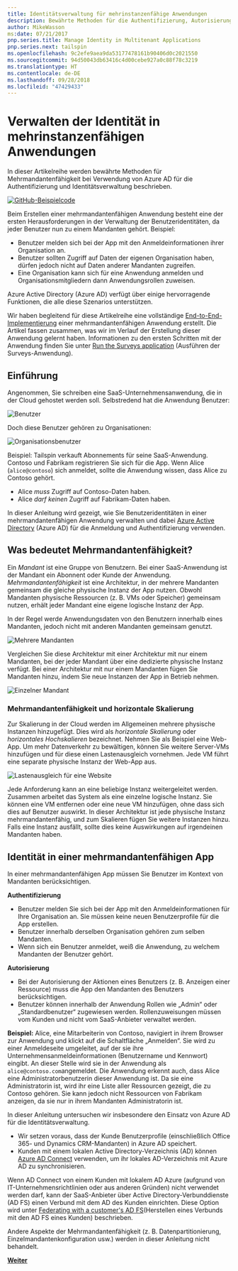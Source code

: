 ```yaml
---
title: Identitätsverwaltung für mehrinstanzenfähige Anwendungen
description: Bewährte Methoden für die Authentifizierung, Autorisierung und Identitätsverwaltung mehrmandantenfähiger Apps.
author: MikeWasson
ms:date: 07/21/2017
pnp.series.title: Manage Identity in Multitenant Applications
pnp.series.next: tailspin
ms.openlocfilehash: 9c2efe9aea9da53177478161b90406d0c2021550
ms.sourcegitcommit: 94d50043db63416c4d00cebe927a0c88f78c3219
ms.translationtype: HT
ms.contentlocale: de-DE
ms.lasthandoff: 09/28/2018
ms.locfileid: "47429433"
---
```

# <a name="manage-identity-in-multitenant-applications"></a>Verwalten der Identität in mehrinstanzenfähigen Anwendungen

In dieser Artikelreihe werden bewährte Methoden für Mehrmandantenfähigkeit bei Verwendung von Azure AD für die Authentifizierung und Identitätsverwaltung beschrieben.

[![GitHub](../_images/github.png)-Beispielcode][sample application]

Beim Erstellen einer mehrmandantenfähigen Anwendung besteht eine der ersten Herausforderungen in der Verwaltung der Benutzeridentitäten, da jeder Benutzer nun zu einem Mandanten gehört. Beispiel: 

* Benutzer melden sich bei der App mit den Anmeldeinformationen ihrer Organisation an.
* Benutzer sollten Zugriff auf Daten der eigenen Organisation haben, dürfen jedoch nicht auf Daten anderer Mandanten zugreifen.
* Eine Organisation kann sich für eine Anwendung anmelden und Organisationsmitgliedern dann Anwendungsrollen zuweisen.

Azure Active Directory (Azure AD) verfügt über einige hervorragende Funktionen, die alle diese Szenarios unterstützen.

Wir haben begleitend für diese Artikelreihe eine vollständige [End-to-End-Implementierung][sample application] einer mehrmandantenfähigen Anwendung erstellt. Die Artikel fassen zusammen, was wir im Verlauf der Erstellung dieser Anwendung gelernt haben. Informationen zu den ersten Schritten mit der Anwendung finden Sie unter [Run the Surveys application][running-the-app] (Ausführen der Surveys-Anwendung).

## <a name="introduction"></a>Einführung

Angenommen, Sie schreiben eine SaaS-Unternehmensanwendung, die in der Cloud gehostet werden soll. Selbstredend hat die Anwendung Benutzer:

![Benutzer](./images/users.png)

Doch diese Benutzer gehören zu Organisationen:

![Organisationsbenutzer](./images/org-users.png)

Beispiel: Tailspin verkauft Abonnements für seine SaaS-Anwendung. Contoso und Fabrikam registrieren Sie sich für die App. Wenn Alice (`alice@contoso`) sich anmeldet, sollte die Anwendung wissen, dass Alice zu Contoso gehört.

* Alice *muss* Zugriff auf Contoso-Daten haben.
* Alice *darf keinen* Zugriff auf Fabrikam-Daten haben.

In dieser Anleitung wird gezeigt, wie Sie Benutzeridentitäten in einer mehrmandantenfähigen Anwendung verwalten und dabei [Azure Active Directory][AzureAD] (Azure AD) für die Anmeldung und Authentifizierung verwenden.

## <a name="what-is-multitenancy"></a>Was bedeutet Mehrmandantenfähigkeit?
Ein *Mandant* ist eine Gruppe von Benutzern. Bei einer SaaS-Anwendung ist der Mandant ein Abonnent oder Kunde der Anwendung. *Mehrmandantenfähigkeit* ist eine Architektur, in der mehrere Mandanten gemeinsam die gleiche physische Instanz der App nutzen. Obwohl Mandanten physische Ressourcen (z. B. VMs oder Speicher) gemeinsam nutzen, erhält jeder Mandant eine eigene logische Instanz der App.

In der Regel werde Anwendungsdaten von den Benutzern innerhalb eines Mandanten, jedoch nicht mit anderen Mandanten gemeinsam genutzt.

![Mehrere Mandanten](./images/multitenant.png)

Vergleichen Sie diese Architektur mit einer Architektur mit nur einem Mandanten, bei der jeder Mandant über eine dedizierte physische Instanz verfügt. Bei einer Architektur mit nur einem Mandanten fügen Sie Mandanten hinzu, indem Sie neue Instanzen der App in Betrieb nehmen.

![Einzelner Mandant](./images/single-tenant.png)

### <a name="multitenancy-and-horizontal-scaling"></a>Mehrmandantenfähigkeit und horizontale Skalierung
Zur Skalierung in der Cloud werden im Allgemeinen mehrere physische Instanzen hinzugefügt. Dies wird als *horizontale Skalierung* oder *horizontales Hochskalieren* bezeichnet. Nehmen Sie als Beispiel eine Web-App. Um mehr Datenverkehr zu bewältigen, können Sie weitere Server-VMs hinzufügen und für diese einen Lastenausgleich vornehmen. Jede VM führt eine separate physische Instanz der Web-App aus.

![Lastenausgleich für eine Website](./images/load-balancing.png)

Jede Anforderung kann an eine beliebige Instanz weitergeleitet werden. Zusammen arbeitet das System als eine einzelne logische Instanz. Sie können eine VM entfernen oder eine neue VM hinzufügen, ohne dass sich dies auf Benutzer auswirkt. In dieser Architektur ist jede physische Instanz mehrmandantenfähig, und zum Skalieren fügen Sie weitere Instanzen hinzu. Falls eine Instanz ausfällt, sollte dies keine Auswirkungen auf irgendeinen Mandanten haben.

## <a name="identity-in-a-multitenant-app"></a>Identität in einer mehrmandantenfähigen App
In einer mehrmandantenfähigen App müssen Sie Benutzer im Kontext von Mandanten berücksichtigen.

**Authentifizierung**

* Benutzer melden Sie sich bei der App mit den Anmeldeinformationen für Ihre Organisation an. Sie müssen keine neuen Benutzerprofile für die App erstellen.
* Benutzer innerhalb derselben Organisation gehören zum selben Mandanten.
* Wenn sich ein Benutzer anmeldet, weiß die Anwendung, zu welchem Mandanten der Benutzer gehört.

**Autorisierung**

* Bei der Autorisierung der Aktionen eines Benutzers (z. B. Anzeigen einer Ressource) muss die App den Mandanten des Benutzers berücksichtigen.
* Benutzer können innerhalb der Anwendung Rollen wie „Admin“ oder „Standardbenutzer“ zugewiesen werden. Rollenzuweisungen müssen vom Kunden und nicht vom SaaS-Anbieter verwaltet werden.

**Beispiel:** Alice, eine Mitarbeiterin von Contoso, navigiert in ihrem Browser zur Anwendung und klickt auf die Schaltfläche „Anmelden“. Sie wird zu einer Anmeldeseite umgeleitet, auf der sie ihre Unternehmensanmeldeinformationen (Benutzername und Kennwort) eingibt. An dieser Stelle wird sie in der Anwendung als `alice@contoso.com`angemeldet. Die Anwendung erkennt auch, dass Alice eine Administratorbenutzerin dieser Anwendung ist. Da sie eine Administratorin ist, wird ihr eine Liste aller Ressourcen gezeigt, die zu Contoso gehören. Sie kann jedoch nicht Ressourcen von Fabrikam anzeigen, da sie nur in ihrem Mandanten Administratorin ist.

In dieser Anleitung untersuchen wir insbesondere den Einsatz von Azure AD für die Identitätsverwaltung.

* Wir setzen voraus, dass der Kunde Benutzerprofile (einschließlich Office 365- und Dynamics CRM-Mandanten) in Azure AD speichert.
* Kunden mit einem lokalen Active Directory-Verzeichnis (AD) können [Azure AD Connect][ADConnect] verwenden, um ihr lokales AD-Verzeichnis mit Azure AD zu synchronisieren.

Wenn AD Connect von einem Kunden mit lokalem AD Azure (aufgrund von IT-Unternehmensrichtlinien oder aus anderen Gründen) nicht verwendet werden darf, kann der SaaS-Anbieter über Active Directory-Verbunddienste (AD FS) einen Verbund mit dem AD des Kunden einrichten. Diese Option wird unter [Federating with a customer's AD FS](Herstellen eines Verbunds mit den AD FS eines Kunden) beschrieben.

Andere Aspekte der Mehrmandantenfähigkeit (z. B. Datenpartitionierung, Einzelmandantenkonfiguration usw.) werden in dieser Anleitung nicht behandelt.

[**Weiter**][tailpin]



<!-- Links -->
[ADConnect]: /azure/active-directory/hybrid/whatis-hybrid-identity
[AzureAD]: /azure/active-directory

[Federating with a customer's AD FS]: adfs.md (Herstellen eines Verbunds mit den AD FS eines Kunden)
[tailpin]: tailspin.md

[running-the-app]: ./run-the-app.md
[sample application]: https://github.com/mspnp/multitenant-saas-guidance
